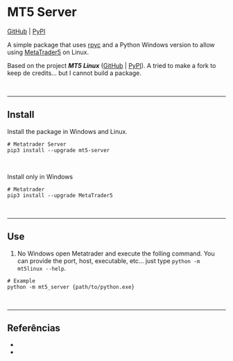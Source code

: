 # MT5 Server

[GitHub](https://github.com/michelmetran/mt5_server/) |
[PyPI](https://pypi.org/project/mt5-server/)

A simple package that uses [rpyc](https://github.com/tomerfiliba-org/rpyc) and a Python Windows version to allow using [MetaTrader5](https://pypi.org/project/MetaTrader5) on Linux.

Based on the project **_MT5 Linux_** ([GitHub](https://github.com/lucas-campagna/mt5linux) | [PyPI](https://pypi.org/project/mt5linux/)). A tried to make a fork to keep de credits... but I cannot build a package.

<br>

---

## Install

Install the package in Windows and Linux.

```shell
# Metatrader Server
pip3 install --upgrade mt5-server
```

<br>

Install only in Windows

```shell
# Metatrader
pip3 install --upgrade MetaTrader5
```

<br>

---

## Use

1. No Windows open Metatrader and execute the folling command. You can provide the port, host, executable, etc... just type `python -m mt5linux --help`.

```shell
# Example
python -m mt5_server {path/to/python.exe}
```

<br>

---

## Referências

-
-
